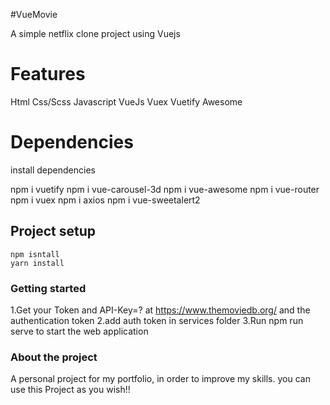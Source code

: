 #VueMovie

A simple netflix clone project using Vuejs

# Features

Html
Css/Scss
Javascript
VueJs
Vuex
Vuetify
Awesome

# Dependencies

install dependencies

npm i vuetify
npm i vue-carousel-3d
npm i vue-awesome
npm i vue-router
npm i vuex
npm i axios
npm i vue-sweetalert2

## Project setup

```
npm isntall
yarn install
```

### Getting started

1.Get your Token and API-Key=? at https://www.themoviedb.org/
and the authentication token
2.add auth token in services folder
3.Run npm run serve to start the web application

### About the project

A personal project for my portfolio, in order to improve my skills.
you can use this Project as you wish!!
